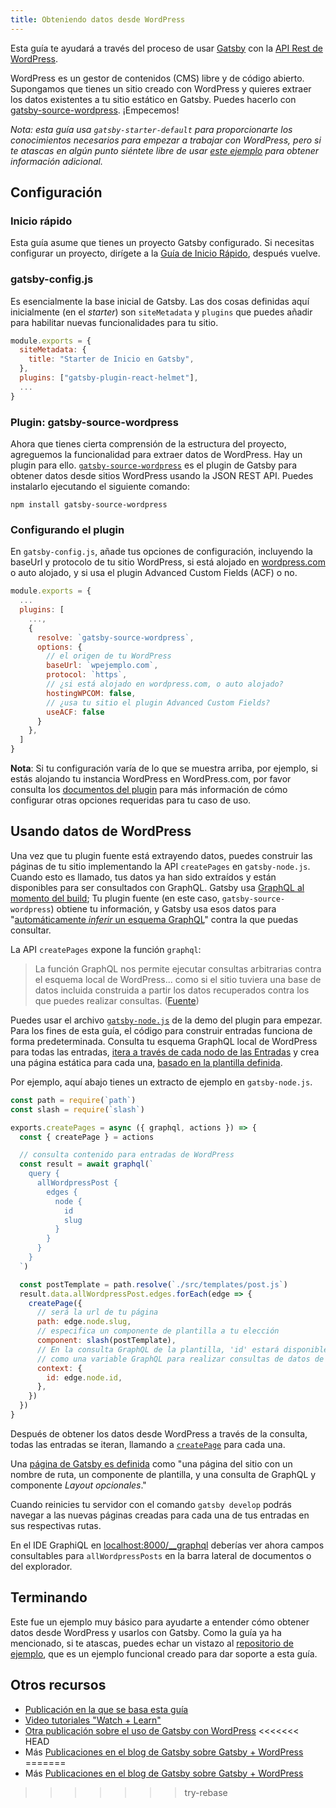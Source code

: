 ```yaml
---
title: Obteniendo datos desde WordPress
---
```


Esta guía te ayudará a través del proceso de usar [Gatsby](/) con la [API Rest de WordPress](https://developer.wordpress.org/rest-api/reference/).

WordPress es un gestor de contenidos (CMS) libre y de código abierto. Supongamos que tienes un sitio creado con WordPress y quieres extraer los datos existentes a tu sitio estático en Gatsby. Puedes hacerlo con [gatsby-source-wordpress](/packages/gatsby-source-wordpress/?=wordpress). ¡Empecemos!

_Nota: esta guía usa `gatsby-starter-default` para proporcionarte los conocimientos necesarios para empezar a trabajar con WordPress, pero si te atascas en algún punto siéntete libre de usar
[este ejemplo](https://github.com/gatsbyjs/gatsby/tree/master/examples/using-wordpress) para obtener información adicional._

## Configuración

### Inicio rápido

Esta guía asume que tienes un proyecto Gatsby configurado. Si necesitas configurar un proyecto, dirígete a la [Guía de Inicio Rápido](/docs/quick-start), después vuelve.

### gatsby-config.js

Es esencialmente la base inicial de Gatsby. Las dos cosas definidas aquí inicialmente (en el _starter_) son `siteMetadata` y `plugins` que puedes añadir para habilitar nuevas funcionalidades para tu sitio.

```javascript:title=gatsby-config.js
module.exports = {
  siteMetadata: {
    title: "Starter de Inicio en Gatsby",
  },
  plugins: ["gatsby-plugin-react-helmet"],
  ...
}
```

### Plugin: gatsby-source-wordpress

Ahora que tienes cierta comprensión de la estructura del proyecto, agreguemos la funcionalidad para extraer datos de WordPress. Hay un plugin para ello. [`gatsby-source-wordpress`](https://github.com/gatsbyjs/gatsby/tree/master/packages/gatsby-source-wordpress) es el plugin de Gatsby para obtener datos desde sitios WordPress usando la JSON REST API. Puedes instalarlo ejecutando el siguiente comando:

```shell
npm install gatsby-source-wordpress
```

### Configurando el plugin

En `gatsby-config.js`, añade tus opciones de configuración, incluyendo la baseUrl y protocolo de tu sitio WordPress, si está alojado en [wordpress.com](http://wordpress.com/) o auto alojado, y si usa el plugin Advanced Custom Fields (ACF) o no.

```javascript:title=gatsby-config.js
module.exports = {
  ...
  plugins: [
    ...,
    {
      resolve: `gatsby-source-wordpress`,
      options: {
        // el origen de tu WordPress
        baseUrl: `wpejemplo.com`,
        protocol: `https`,
        // ¿si está alojado en wordpress.com, o auto alojado?
        hostingWPCOM: false,
        // ¿usa tu sitio el plugin Advanced Custom Fields?
        useACF: false
      }
    },
  ]
}
```

**Nota**: Si tu configuración varía de lo que se muestra arriba, por ejemplo, si estás alojando tu instancia WordPress en WordPress.com, por favor consulta los [documentos del plugin](/packages/gatsby-source-wordpress/?=wordpre#how-to-use) para más información de cómo configurar otras opciones requeridas para tu caso de uso.

## Usando datos de WordPress

Una vez que tu plugin fuente está extrayendo datos, puedes construir las páginas de tu sitio implementando la API `createPages` en `gatsby-node.js`. Cuando esto es llamado, tus datos ya han sido extraídos y están disponibles para ser consultados con GraphQL. Gatsby usa [GraphQL al momento del build](/docs/querying-with-graphql/#how-does-graphql-and-gatsby-work-together); Tu plugin fuente (en este caso, `gatsby-source-wordpress`) obtiene tu información, y Gatsby usa esos datos para "[automáticamente _inferir_ un esquema GraphQL](/docs/querying-with-graphql/#how-does-graphql-and-gatsby-work-together)" contra la que puedas consultar.

La API `createPages` expone la función `graphql`:

> La función GraphQL nos permite ejecutar consultas arbitrarias contra el esquema local de WordPress... como si el sitio tuviera una base de datos incluida construida a partir los datos recuperados contra los que puedes realizar consultas. ([Fuente](https://github.com/gatsbyjs/gatsby/blob/master/examples/using-wordpress/gatsby-node.js#L15))

Puedes usar el archivo [`gatsby-node.js`](https://github.com/gatsbyjs/gatsby/blob/master/examples/using-wordpress/gatsby-node.js) de la demo del plugin para empezar. Para los fines de esta guía, el código para construir entradas funciona de forma predeterminada. Consulta tu esquema GraphQL local de WordPress para todas las entradas, [itera a través de cada nodo de las Entradas](/docs/programmatically-create-pages-from-data/) y crea una página estática para cada una, [basado en la plantilla definida](/docs/layout-components/).

Por ejemplo, aquí abajo tienes un extracto de ejemplo en `gatsby-node.js`.

```javascript:title=gatsby-node.js
const path = require(`path`)
const slash = require(`slash`)

exports.createPages = async ({ graphql, actions }) => {
  const { createPage } = actions

  // consulta contenido para entradas de WordPress
  const result = await graphql(`
    query {
      allWordpressPost {
        edges {
          node {
            id
            slug
          }
        }
      }
    }
  `)

  const postTemplate = path.resolve(`./src/templates/post.js`)
  result.data.allWordpressPost.edges.forEach(edge => {
    createPage({
      // será la url de tu página
      path: edge.node.slug,
      // especifica un componente de plantilla a tu elección
      component: slash(postTemplate),
      // En la consulta GraphQL de la plantilla, 'id' estará disponible
      // como una variable GraphQL para realizar consultas de datos de esta entrada.
      context: {
        id: edge.node.id,
      },
    })
  })
}
```

Después de obtener los datos desde WordPress a través de la consulta, todas las entradas se iteran, llamando a [`createPage`](/docs/actions/#createPage) para cada una.

Una [página de Gatsby es definida](/docs/api-specification/#concepts) como "una página del sitio con un nombre de ruta, un componente de plantilla, y una consulta de GraphQL y componente _Layout opcionales_."

Cuando reinicies tu servidor con el comando `gatsby develop` podrás navegar a las nuevas páginas creadas para cada una de tus entradas en sus respectivas rutas.

En el IDE GraphiQL en [localhost:8000/\_\_graphql](http://localhost:8000/__graphql) deberías ver ahora campos consultables para `allWordpressPosts` en la barra lateral de documentos o del explorador.

## Terminando

Este fue un ejemplo muy básico para ayudarte a entender cómo obtener datos desde WordPress y usarlos con Gatsby. Como
la guía ya ha mencionado, si te atascas, puedes echar un vistazo al
[repositorio de ejemplo](https://github.com/gatsbyjs/gatsby/tree/master/examples/using-wordpress), que es un ejemplo funcional
creado para dar soporte a esta guía.

## Otros recursos

- [Publicación en la que se basa esta guía](/blog/2018-01-22-getting-started-gatsby-and-wordpress/)
- [Video tutoriales "Watch + Learn"](http://watch-learn.com/series/gatsbyjs-wordpress)
- [Otra publicación sobre el uso de Gatsby con WordPress](https://indigotree.co.uk/how-use-wordpress-headless-cms/)
<<<<<<< HEAD
- Más [Publicaciones en el blog de Gatsby sobre Gatsby + WordPress](/blog/tags/wordpress/)
=======
- Más [Publicaciones en el blog de Gatsby sobre Gatsby + WordPress](/blog/tags/wordpress/)
>>>>>>> try-rebase
